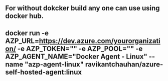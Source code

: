 ## For without dokcker build any one can use using docker hub.

## docker run -e AZP_URL=https://dev.azure.com/yourorganization/ -e AZP_TOKEN="<Personal Access Token>" -e AZP_POOL="<Agent Pool Name>" -e AZP_AGENT_NAME="Docker Agent - Linux" --name "azp-agent-linux" ravikantchauhan/azure-self-hosted-agent:linux

